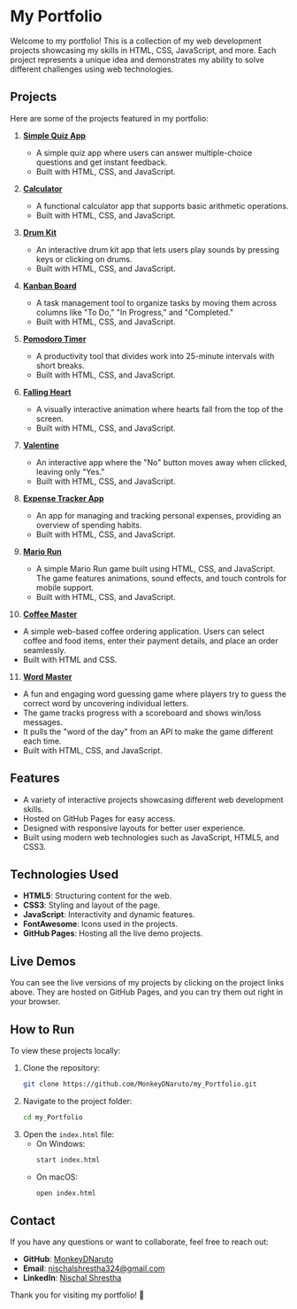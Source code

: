 # My Portfolio

Welcome to my portfolio! This is a collection of my web development projects showcasing my skills in HTML, CSS, JavaScript, and more. Each project represents a unique idea and demonstrates my ability to solve different challenges using web technologies.

## Projects

Here are some of the projects featured in my portfolio:

1. **[Simple Quiz App](https://monkeydnaruto.github.io/Simple-Quiz-App/)**
   - A simple quiz app where users can answer multiple-choice questions and get instant feedback.
   - Built with HTML, CSS, and JavaScript.

2. **[Calculator](https://monkeydnaruto.github.io/CompleteCalculator/)**
   - A functional calculator app that supports basic arithmetic operations.
   - Built with HTML, CSS, and JavaScript.

3. **[Drum Kit](https://monkeydnaruto.github.io/Drum/)**
   - An interactive drum kit app that lets users play sounds by pressing keys or clicking on drums.
   - Built with HTML, CSS, and JavaScript.

4. **[Kanban Board](https://monkeydnaruto.github.io/Kanban-Board-JS/)**
   - A task management tool to organize tasks by moving them across columns like "To Do," "In Progress," and "Completed."
   - Built with HTML, CSS, and JavaScript.

5. **[Pomodoro Timer](https://monkeydnaruto.github.io/Pomodoro-Timer-JS/)**
   - A productivity tool that divides work into 25-minute intervals with short breaks.
   - Built with HTML, CSS, and JavaScript.

6. **[Falling Heart](https://monkeydnaruto.github.io/Falling-Herats-JS/)**
   - A visually interactive animation where hearts fall from the top of the screen.
   - Built with HTML, CSS, and JavaScript.

7. **[Valentine](https://monkeydnaruto.github.io/Valentine/)**
   - An interactive app where the "No" button moves away when clicked, leaving only "Yes."
   - Built with HTML, CSS, and JavaScript.

8. **[Expense Tracker App](https://monkeydnaruto.github.io/Expense-Tracker-App-JS/)**
   - An app for managing and tracking personal expenses, providing an overview of spending habits.
   - Built with HTML, CSS, and JavaScript.

9. **[Mario Run](https://monkeydnaruto.github.io/marioGame/)**
   - A simple Mario Run game built using HTML, CSS, and JavaScript. The game features animations, sound effects, and touch controls for mobile support.
   - Built with HTML, CSS, and JavaScript.

10. **[Coffee Master](https://monkeydnaruto.github.io/coffeeMaster/)**
   - A simple web-based coffee ordering application. Users can select coffee and food items, enter their payment details, and place an order seamlessly.
   - Built with HTML and CSS.

11. **[Word Master](https://monkeydnaruto.github.io/wordMaster/)**
   - A fun and engaging word guessing game where players try to guess the correct word by uncovering individual letters.
   - The game tracks progress with a scoreboard and shows win/loss messages.
   - It pulls the "word of the day" from an API to make the game different each time.
   - Built with HTML, CSS, and JavaScript.

## Features

- A variety of interactive projects showcasing different web development skills.
- Hosted on GitHub Pages for easy access.
- Designed with responsive layouts for better user experience.
- Built using modern web technologies such as JavaScript, HTML5, and CSS3.

## Technologies Used

- **HTML5**: Structuring content for the web.
- **CSS3**: Styling and layout of the page.
- **JavaScript**: Interactivity and dynamic features.
- **FontAwesome**: Icons used in the projects.
- **GitHub Pages**: Hosting all the live demo projects.

## Live Demos

You can see the live versions of my projects by clicking on the project links above. They are hosted on GitHub Pages, and you can try them out right in your browser.

## How to Run

To view these projects locally:

1. Clone the repository:
   ```bash
   git clone https://github.com/MonkeyDNaruto/my_Portfolio.git
   ```
2. Navigate to the project folder:
   ```bash
   cd my_Portfolio
   ```
3. Open the `index.html` file:
   - On Windows:
     ```bash
     start index.html
     ```
   - On macOS:
     ```bash
     open index.html
     ```

## Contact

If you have any questions or want to collaborate, feel free to reach out:
- **GitHub**: [MonkeyDNaruto](https://github.com/MonkeyDNaruto)
- **Email**: nischalshrestha324@gmail.com
- **LinkedIn**: [Nischal Shrestha](https://www.linkedin.com/in/nischal-shrestha-532a19214/)

Thank you for visiting my portfolio! 🚀

